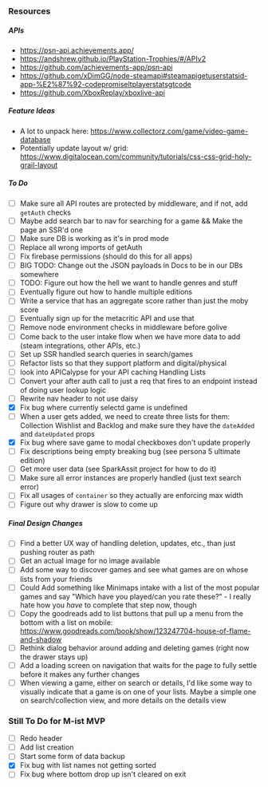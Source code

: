 ### Resources

##### APIs

- https://psn-api.achievements.app/
- https://andshrew.github.io/PlayStation-Trophies/#/APIv2
- https://github.com/achievements-app/psn-api
- https://github.com/xDimGG/node-steamapi#steamapigetuserstatsid-app-%E2%87%92-codepromiseltplayerstatsgtcode
- https://github.com/XboxReplay/xboxlive-api

##### Feature Ideas

- A lot to unpack here: https://www.collectorz.com/game/video-game-database
- Potentially update layout w/ grid: https://www.digitalocean.com/community/tutorials/css-css-grid-holy-grail-layout

##### To Do

- [ ] Make sure all API routes are protected by middleware, and if not, add `getAuth` checks
- [ ] Maybe add search bar to nav for searching for a game && Make the page an SSR'd one
- [ ] Make sure DB is working as it's in prod mode
- [ ] Replace all wrong imports of getAuth
- [ ] Fix firebase permissions (should do this for all apps)
- [ ] BIG TODO: Change out the JSON payloads in Docs to be in our DBs somewhere
- [ ] TODO: Figure out how the hell we want to handle genres and stuff
- [ ] Eventually figure out how to handle multiple editions
- [ ] Write a service that has an aggregate score rather than just the moby score
- [ ] Eventually sign up for the metacritic API and use that
- [ ] Remove node environment checks in middleware before golive
- [ ] Come back to the user intake flow when we have more data to add (steam integrations, other APIs, etc.)
- [ ] Set up SSR handled search queries in search/games
- [ ] Refactor lists so that they support platform and digital/physical
- [ ] look into APICalypse for your API caching Handling Lists
- [ ] Convert your after auth call to just a req that fires to an endpoint instead of doing user lookup logic
- [ ] Rewrite nav header to not use daisy
- [x] Fix bug where currently selectd game is undefined
- [ ] When a user gets added, we need to create three lists for them: Collection Wishlist and Backlog and make sure they
      have the `dateAdded` and `dateUpdated` props
- [x] Fix bug where save game to modal checkboxes don't update properly
- [ ] Fix descriptions being empty breaking bug (see persona 5 ultimate edition)
- [ ] Get more user data (see SparkAssit project for how to do it)
- [ ] Make sure all error instances are properly handled (just text search error)
- [ ] Fix all usages of `container` so they actually are enforcing max width
- [ ] Figure out why drawer is slow to come up

##### Final Design Changes

- [ ] Find a better UX way of handling deletion, updates, etc., than just pushing router as path
- [ ] Get an actual image for no image available
- [ ] Add some way to discover games and see what games are on whose lists from your friends
- [ ] Could Add something like Minimaps intake with a list of the most popular games and say "Which have you played/can
      you rate these?" - I really hate how you _have_ to complete that step now, though
- [ ] Copy the goodreads add to list buttons that pull up a menu from the bottom with a list on mobile:
      https://www.goodreads.com/book/show/123247704-house-of-flame-and-shadow
- [ ] Rethink dialog behavior around adding and deleting games (right now the drawer stays up)
- [ ] Add a loading screen on navigation that waits for the page to fully settle before it makes any further changes
- [ ] When viewing a game, either on search or details, I'd like some way to visually indicate that a game is on one of
      your lists. Maybe a simple one on search/collection view, and more details on the details view

### Still To Do for M-ist MVP

- [ ] Redo header
- [ ] Add list creation
- [ ] Start some form of data backup
- [x] Fix bug with list names not getting sorted
- [ ] Fix bug where bottom drop up isn't cleared on exit

